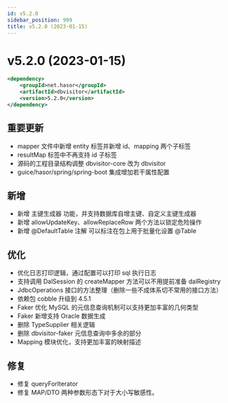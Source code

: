 ```yaml
---
id: v5.2.0
sidebar_position: 999
title: v5.2.0 (2023-01-15)
---
```


# v5.2.0 (2023-01-15)

```xml
<dependency>
    <groupId>net.hasor</groupId>
    <artifactId>dbvisitor</artifactId>
    <version>5.2.0</version>
</dependency>
```

## 重要更新
- mapper 文件中新增 entity 标签并新增 id、mapping 两个子标签
- resultMap 标签中不再支持 id 子标签
- 源码的工程目录结构调整 dbvisitor-core 改为 dbvisitor
- guice/hasor/spring/spring-boot 集成增加若干属性配置

## 新增
- 新增 主键生成器 功能，并支持数据库自增主键、自定义主键生成器
- 新增 allowUpdateKey、allowReplaceRow 两个方法以锁定危险操作
- 新增 @DefaultTable 注解 可以标注在包上用于批量化设置 @Table

## 优化
- 优化日志打印逻辑，通过配置可以打印 sql 执行日志
- 支持调用 DalSession 的 createMapper 方法可以不用提前准备 dalRegistry
- JdbcOperations 接口的方法整理（删除一些不成体系切不常用的接口方法）
- 依赖包 cobble 升级到 4.5.1
- Faker 优化 MySQL 的元信息查询机制可以支持更加丰富的几何类型
- Faker 新增支持 Oracle 数据生成
- 删除 TypeSupplier 相关逻辑
- 删除 dbvisitor-faker 元信息查询中多余的部分
- Mapping 模块优化，支持更加丰富的映射描述

## 修复
- 修复 queryForIterator
- 修复 MAP/DTO 两种参数形态下对于大小写敏感性。
